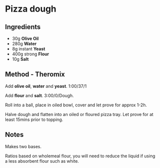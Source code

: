 # Pizza dough

## Ingredients

- 30g **Olive Oil**
- 280g **Water**
- 8g instant **Yeast**
- 400g strong **Flour**
- 10g **Salt**

## Method - Theromix

Add **olive oil**, **water** and **yeast**. 1:00/37/1

Add **flour** and **salt**. 3:00/0/Dough.

Roll into a ball, place in oiled bowl, cover and let prove for approx 1-2h.

Halve dough and flatten into an oiled or floured pizza tray. Let prove for at least 15mins prior to topping.

## Notes

Makes two bases.

Ratios based on wholemeal flour, you will need to reduce the liquid if using a less absorbent flour such as white.
